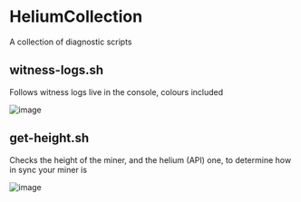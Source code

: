 # HeliumCollection
A collection of diagnostic scripts

## witness-logs.sh
Follows witness logs live in the console, colours included

![image](https://user-images.githubusercontent.com/7887972/159737844-f779c186-5aec-4216-b657-9a782e404ca5.png)

## get-height.sh
Checks the height of the miner, and the helium (API) one, to determine how in sync your miner is

![image](https://user-images.githubusercontent.com/7887972/159738011-777bfd40-f853-4cf6-8580-f52b5cc73a81.png)
